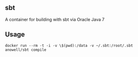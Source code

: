 sbt
------

A container for building with sbt via Oracle Java 7 

Usage
-----

    docker run --rm -t -i -v \$(pwd):/data -v ~/.sbt:/root/.sbt anowell/sbt compile


